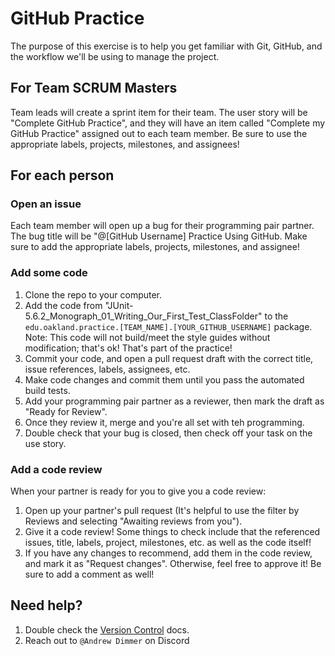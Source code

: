 # GitHub Practice

The purpose of this exercise is to help you get familiar with Git, GitHub, and the workflow we'll be using to manage the project.

## For Team SCRUM Masters

Team leads will create a sprint item for their team. The user story will be "Complete GitHub Practice", and they will have an item called "Complete my GitHub Practice" assigned out to each team member. Be sure to use the appropriate labels, projects, milestones, and assignees!

## For each person

### Open an issue

Each team member will open up a bug for their programming pair partner. The bug title will be "@[GitHub Username] Practice Using GitHub. Make sure to add the appropriate labels, projects, milestones, and assignee!

### Add some code

1. Clone the repo to your computer.
2. Add the code from "JUnit-5.6.2_Monograph_01_Writing_Our_First_Test_ClassFolder" to the `edu.oakland.practice.[TEAM_NAME].[YOUR_GITHUB_USERNAME]` package. Note: This code will not build/meet the style guides without modification; that's ok! That's part of the practice!
3. Commit your code, and open a pull request draft with the correct title, issue references, labels, assignees, etc.
4. Make code changes and commit them until you pass the automated build tests.
5. Add your programming pair partner as a reviewer, then mark the draft as "Ready for Review".
6. Once they review it, merge and you're all set with teh programming.
7. Double check that your bug is closed, then check off your task on the use story.

### Add a code review

When your partner is ready for you to give you a code review:

1. Open up your partner's pull request (It's helpful to use the filter by Reviews and selecting "Awaiting reviews from you").
2. Give it a code review! Some things to check include that the referenced issues, title, labels, project, milestones, etc. as well as the code itself!
3. If you have any changes to recommend, add them in the code review, and mark it as "Request changes". Otherwise, feel free to approve it! Be sure to add a comment as well!

## Need help?

1. Double check the [Version Control](../version-control/) docs.
2. Reach out to `@Andrew Dimmer` on Discord
